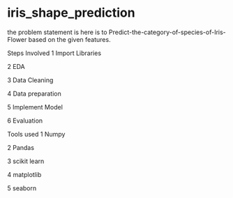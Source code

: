 # iris_shape_prediction
the problem statement is here is to Predict-the-category-of-species-of-Iris-Flower based on the given features.

Steps Involved
1 Import Libraries

2 EDA

3 Data Cleaning

4 Data preparation

5 Implement Model

6 Evaluation

Tools used
1 Numpy

2 Pandas

3 scikit learn

4 matplotlib

5 seaborn
